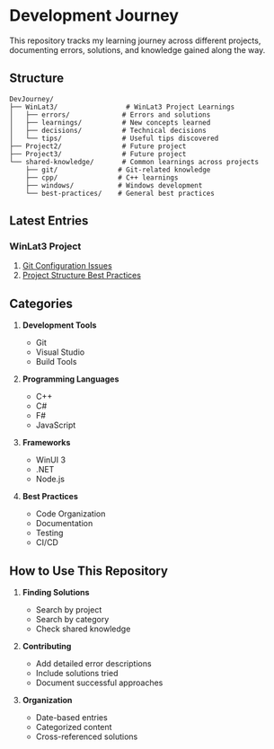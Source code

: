 # Development Journey

This repository tracks my learning journey across different projects, documenting errors, solutions, and knowledge gained along the way.

## Structure

```
DevJourney/
├── WinLat3/                 # WinLat3 Project Learnings
│   ├── errors/             # Errors and solutions
│   ├── learnings/          # New concepts learned
│   ├── decisions/          # Technical decisions
│   └── tips/               # Useful tips discovered
├── Project2/               # Future project
├── Project3/               # Future project
└── shared-knowledge/       # Common learnings across projects
    ├── git/               # Git-related knowledge
    ├── cpp/               # C++ learnings
    ├── windows/           # Windows development
    └── best-practices/    # General best practices
```

## Latest Entries

### WinLat3 Project
1. [Git Configuration Issues](WinLat3/errors/2024-01-12-git-config.md)
2. [Project Structure Best Practices](WinLat3/learnings/2024-01-12-project-structure.md)

## Categories

1. **Development Tools**
   - Git
   - Visual Studio
   - Build Tools

2. **Programming Languages**
   - C++
   - C#
   - F#
   - JavaScript

3. **Frameworks**
   - WinUI 3
   - .NET
   - Node.js

4. **Best Practices**
   - Code Organization
   - Documentation
   - Testing
   - CI/CD

## How to Use This Repository

1. **Finding Solutions**
   - Search by project
   - Search by category
   - Check shared knowledge

2. **Contributing**
   - Add detailed error descriptions
   - Include solutions tried
   - Document successful approaches

3. **Organization**
   - Date-based entries
   - Categorized content
   - Cross-referenced solutions 